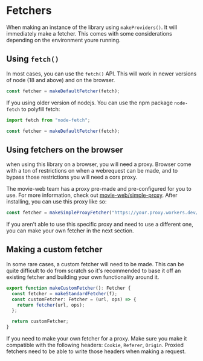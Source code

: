 # Fetchers

When making an instance of the library using `makeProviders()`. It will immediately make a fetcher.
This comes with some considerations depending on the environment youre running.

## Using `fetch()`
In most cases, you can use the `fetch()` API. This will work in newer versions of node (18 and above) and on the browser.

```ts
const fetcher = makeDefaultFetcher(fetch);
```

If you using older version of nodejs. You can use the npm package `node-fetch` to polyfill fetch:

```ts
import fetch from "node-fetch";

const fetcher = makeDefaultFetcher(fetch);
```

## Using fetchers on the browser
when using this library on a browser, you will need a proxy. Browser come with a ton of restrictions on when a webrequest can be made, and to bypass those restrictions you will need a cors proxy.

The movie-web team has a proxy pre-made and pre-configured for you to use. For more information, check out [movie-web/simple-proxy](https://github.com/movie-web/simple-proxy). After installing, you can use this proxy like so:

```ts
const fetcher = makeSimpleProxyFetcher("https://your.proxy.workers.dev/", fetch);
```

If you aren't able to use this specific proxy and need to use a different one, you can make your own fetcher in the next section.

## Making a custom fetcher

In some rare cases, a custom fetcher will need to be made. This can be quite difficult to do from scratch so it's recommended to base it off an existing fetcher and building your own functionality around it.

```ts
export function makeCustomFetcher(): Fetcher {
  const fetcher = makeStandardFetcher(f);
  const customFetcher: Fetcher = (url, ops) => {
    return fetcher(url, ops);
  };

  return customFetcher;
}
```

If you need to make your own fetcher for a proxy. Make sure you make it compatible with the following headers: `Cookie`, `Referer`, `Origin`. Proxied fetchers need to be able to write those headers when making a request.
